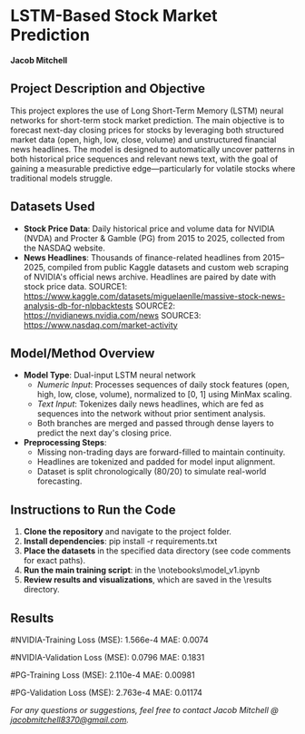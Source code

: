 # LSTM-Based Stock Market Prediction  
**Jacob Mitchell**

## Project Description and Objective

This project explores the use of Long Short-Term Memory (LSTM) neural networks for short-term stock market prediction. The main objective is to forecast next-day closing prices for stocks by leveraging both structured market data (open, high, low, close, volume) and unstructured financial news headlines. The model is designed to automatically uncover patterns in both historical price sequences and relevant news text, with the goal of gaining a measurable predictive edge—particularly for volatile stocks where traditional models struggle.

## Datasets Used

- **Stock Price Data**: Daily historical price and volume data for NVIDIA (NVDA) and Procter & Gamble (PG) from 2015 to 2025, collected from the NASDAQ website.
- **News Headlines**: Thousands of finance-related headlines from 2015–2025, compiled from public Kaggle datasets and custom web scraping of NVIDIA's official news archive. Headlines are paired by date with stock price data.
SOURCE1: https://www.kaggle.com/datasets/miguelaenlle/massive-stock-news-analysis-db-for-nlpbacktests
SOURCE2: https://nvidianews.nvidia.com/news
SOURCE3: https://www.nasdaq.com/market-activity

## Model/Method Overview

- **Model Type**: Dual-input LSTM neural network  
  - *Numeric Input*: Processes sequences of daily stock features (open, high, low, close, volume), normalized to [0, 1] using MinMax scaling.
  - *Text Input*: Tokenizes daily news headlines, which are fed as sequences into the network without prior sentiment analysis.
  - Both branches are merged and passed through dense layers to predict the next day's closing price.
- **Preprocessing Steps**:
  - Missing non-trading days are forward-filled to maintain continuity.
  - Headlines are tokenized and padded for model input alignment.
  - Dataset is split chronologically (80/20) to simulate real-world forecasting.

## Instructions to Run the Code

1. **Clone the repository** and navigate to the project folder.
2. **Install dependencies**: pip install -r requirements.txt
3. **Place the datasets** in the specified data directory (see code comments for exact paths).
4. **Run the main training script**: in the \notebooks\model_v1.ipynb
5. **Review results and visualizations**, which are saved in the \results directory.

## Results
#NVIDIA-Training
Loss (MSE): 1.566e-4
MAE: 0.0074

#NVIDIA-Validation
Loss (MSE): 0.0796
MAE: 0.1831


#PG-Training
Loss (MSE): 2.110e-4
MAE: 0.00981

#PG-Validation
Loss (MSE): 2.763e-4
MAE: 0.01174

*For any questions or suggestions, feel free to contact Jacob Mitchell @ jacobmitchell8370@gmail.com.*
